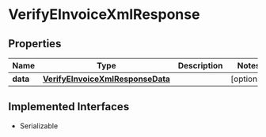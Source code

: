 

# VerifyEInvoiceXmlResponse


## Properties

| Name | Type | Description | Notes |
|------------ | ------------- | ------------- | -------------|
|**data** | [**VerifyEInvoiceXmlResponseData**](VerifyEInvoiceXmlResponseData.md) |  |  [optional] |


## Implemented Interfaces

* Serializable


